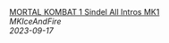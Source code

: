 <!--2024-07-06 00:23:03-->
<div class="yb">
  <a class="nodecor" href="/posts.html?mir_videoigr/mortal_kombat_1_sindel_all_intros_mk1">
    <img class="preview" data-videoid="QQbk0UZuoJM" src="https://i.ytimg.com/vi/QQbk0UZuoJM/hqdefault.jpg" align="middle" alt="">
  </a>
  <div class="inlbl text">
    <a class="nodecor" href="/posts.html?mir_videoigr/mortal_kombat_1_sindel_all_intros_mk1">MORTAL KOMBAT 1 Sindel All Intros MK1</a><br>
    <i class="smaller2">MKIceAndFire</i><br>
    <i class="smaller3">2023-09-17</i>
  </div>
</div>
